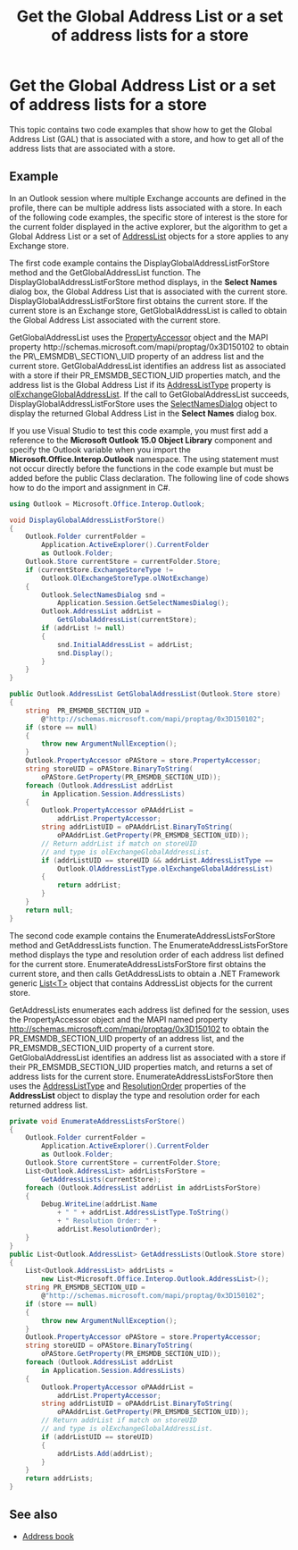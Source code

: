 ﻿---
title: Get the Global Address List or a set of address lists for a store
TOCTitle: Get the Global Address List or a set of address lists for a store
ms:assetid: a361ac58-25c6-4ce1-97b0-403ad67ee7a4
ms:mtpsurl: https://msdn.microsoft.com/en-us/library/Ff184631(v=office.15)
ms:contentKeyID: 55119800
ms.date: 07/24/2014
mtps_version: v=office.15


---

# Get the Global Address List or a set of address lists for a store

This topic contains two code examples that show how to get the Global Address List (GAL) that is associated with a store, and how to get all of the address lists that are associated with a store.

## Example

In an Outlook session where multiple Exchange accounts are defined in the profile, there can be multiple address lists associated with a store. In each of the following code examples, the specific store of interest is the store for the current folder displayed in the active explorer, but the algorithm to get a Global Address List or a set of [AddressList](https://msdn.microsoft.com/en-us/library/bb623538\(v=office.15\)) objects for a store applies to any Exchange store.

The first code example contains the DisplayGlobalAddressListForStore method and the GetGlobalAddressList function. The DisplayGlobalAddressListForStore method displays, in the **Select Names** dialog box, the Global Address List that is associated with the current store. DisplayGlobalAddressListForStore first obtains the current store. If the current store is an Exchange store, GetGlobalAddressList is called to obtain the Global Address List associated with the current store. 

GetGlobalAddressList uses the [PropertyAccessor](https://msdn.microsoft.com/en-us/library/bb646034\(v=office.15\)) object and the MAPI property http://schemas.microsoft.com/mapi/proptag/0x3D150102 to obtain the PR\_EMSMDB\_SECTION\_UID property of an address list and the current store. GetGlobalAddressList identifies an address list as associated with a store if their PR\_EMSMDB\_SECTION\_UID properties match, and the address list is the Global Address List if its [AddressListType](https://msdn.microsoft.com/en-us/library/bb610942\(v=office.15\)) property is [olExchangeGlobalAddressList](https://msdn.microsoft.com/en-us/library/bb644009\(v=office.15\)). If the call to GetGlobalAddressList succeeds, DisplayGlobalAddressListForStore uses the [SelectNamesDialog](https://msdn.microsoft.com/en-us/library/bb609866\(v=office.15\)) object to display the returned Global Address List in the **Select Names** dialog box.

If you use Visual Studio to test this code example, you must first add a reference to the **Microsoft Outlook 15.0 Object Library** component and specify the Outlook variable when you import the **Microsoft.Office.Interop.Outlook** namespace. The using statement must not occur directly before the functions in the code example but must be added before the public Class declaration. The following line of code shows how to do the import and assignment in C\#.

```csharp
using Outlook = Microsoft.Office.Interop.Outlook;
```

```csharp
void DisplayGlobalAddressListForStore()
{
    Outlook.Folder currentFolder =
        Application.ActiveExplorer().CurrentFolder
        as Outlook.Folder;
    Outlook.Store currentStore = currentFolder.Store;
    if (currentStore.ExchangeStoreType !=
        Outlook.OlExchangeStoreType.olNotExchange)
    {
        Outlook.SelectNamesDialog snd = 
            Application.Session.GetSelectNamesDialog();
        Outlook.AddressList addrList = 
            GetGlobalAddressList(currentStore);
        if (addrList != null)
        {
            snd.InitialAddressList = addrList;
            snd.Display();
        }
    }
}

public Outlook.AddressList GetGlobalAddressList(Outlook.Store store)
{
    string  PR_EMSMDB_SECTION_UID = 
        @"http://schemas.microsoft.com/mapi/proptag/0x3D150102";
    if (store == null)
    {
        throw new ArgumentNullException();
    }
    Outlook.PropertyAccessor oPAStore = store.PropertyAccessor;
    string storeUID = oPAStore.BinaryToString(
        oPAStore.GetProperty(PR_EMSMDB_SECTION_UID));
    foreach (Outlook.AddressList addrList 
        in Application.Session.AddressLists)
    {
        Outlook.PropertyAccessor oPAAddrList = 
            addrList.PropertyAccessor;
        string addrListUID = oPAAddrList.BinaryToString(
            oPAAddrList.GetProperty(PR_EMSMDB_SECTION_UID));
        // Return addrList if match on storeUID
        // and type is olExchangeGlobalAddressList.
        if (addrListUID == storeUID && addrList.AddressListType ==
            Outlook.OlAddressListType.olExchangeGlobalAddressList)
        {
            return addrList;
        }
    }
    return null;
}
```

The second code example contains the EnumerateAddressListsForStore method and GetAddressLists function. The EnumerateAddressListsForStore method displays the type and resolution order of each address list defined for the current store. EnumerateAddressListsForStore first obtains the current store, and then calls GetAddressLists to obtain a .NET Framework generic [List\<T\>](http://msdn2.microsoft.com/en-us/library/6sh2ey19) object that contains AddressList objects for the current store. 

GetAddressLists enumerates each address list defined for the session, uses the PropertyAccessor object and the MAPI named property http://schemas.microsoft.com/mapi/proptag/0x3D150102 to obtain the PR\_EMSMDB\_SECTION\_UID property of an address list, and the PR\_EMSMDB\_SECTION\_UID property of a current store. GetGlobalAddressList identifies an address list as associated with a store if their PR\_EMSMDB\_SECTION\_UID properties match, and returns a set of address lists for the current store. EnumerateAddressListsForStore then uses the [AddressListType](https://msdn.microsoft.com/en-us/library/bb610942\(v=office.15\)) and [ResolutionOrder](https://msdn.microsoft.com/en-us/library/bb646853\(v=office.15\)) properties of the **AddressList** object to display the type and resolution order for each returned address list.

```csharp
private void EnumerateAddressListsForStore()
{
    Outlook.Folder currentFolder =
        Application.ActiveExplorer().CurrentFolder
        as Outlook.Folder;
    Outlook.Store currentStore = currentFolder.Store;
    List<Outlook.AddressList> addrListsForStore = 
        GetAddressLists(currentStore);
    foreach (Outlook.AddressList addrList in addrListsForStore)
    {
        Debug.WriteLine(addrList.Name 
            + " " + addrList.AddressListType.ToString()
            + " Resolution Order: " +
            addrList.ResolutionOrder);
    }
}
public List<Outlook.AddressList> GetAddressLists(Outlook.Store store)
{
    List<Outlook.AddressList> addrLists = 
        new List<Microsoft.Office.Interop.Outlook.AddressList>();
    string PR_EMSMDB_SECTION_UID =
        @"http://schemas.microsoft.com/mapi/proptag/0x3D150102";
    if (store == null)
    {
        throw new ArgumentNullException();
    }
    Outlook.PropertyAccessor oPAStore = store.PropertyAccessor;
    string storeUID = oPAStore.BinaryToString(
        oPAStore.GetProperty(PR_EMSMDB_SECTION_UID));
    foreach (Outlook.AddressList addrList
        in Application.Session.AddressLists)
    {
        Outlook.PropertyAccessor oPAAddrList =
            addrList.PropertyAccessor;
        string addrListUID = oPAAddrList.BinaryToString(
            oPAAddrList.GetProperty(PR_EMSMDB_SECTION_UID));
        // Return addrList if match on storeUID
        // and type is olExchangeGlobalAddressList.
        if (addrListUID == storeUID)
        {
            addrLists.Add(addrList);
        }
    }
    return addrLists;
}
```

## See also

- [Address book](address-book.md)

